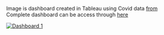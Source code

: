 Image is dashboard created in Tableau using Covid data [from](https://ourworldindata.org/covid-deaths)    
Complete dashboard can be access through [here](https://public.tableau.com/views/CovidProjectDashboard_16527344661030/Dashboard1?:language=en-US&:display_count=n&:origin=viz_share_link)




<div class='tableauPlaceholder' id='viz1652735308885' style='position: relative'><noscript><a href='#'><img alt='Dashboard 1 ' 
src='https:&#47;&#47;public.tableau.com&#47;static&#47;images&#47;Co&#47;CovidProjectDashboard_16527344661030&#47;Dashboard1&#47;1_rss.png' style='border: none' 
/></a></noscript><object class='tableauViz'  style='display:none;'><param name='host_url' value='https%3A%2F%2Fpublic.tableau.com%2F' /> <param name='embed_code_version' value='3' /> 
<param name='path' value='views&#47;CovidProjectDashboard_16527344661030&#47;Dashboard1?:language=en-US&amp;:embed=true' /> <param name='toolbar' value='yes' /><param 
name='static_image' value='https:&#47;&#47;public.tableau.com&#47;static&#47;images&#47;Co&#47;CovidProjectDashboard_16527344661030&#47;Dashboard1&#47;1.png' /> 
<param name='animate_transition' value='yes' /><param name='display_static_image' value='yes' /><param name='display_spinner' value='yes' /><param name='display_overlay' 
value='yes' /><param name='display_count' value='yes' /><param name='language' value='en-US' /></object></div> 
